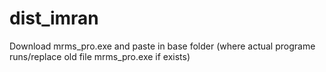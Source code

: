 # dist_imran
Download mrms_pro.exe and paste in base folder (where actual programe runs/replace old file mrms_pro.exe if exists)
